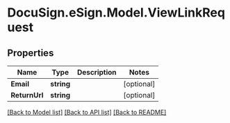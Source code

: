 # DocuSign.eSign.Model.ViewLinkRequest
## Properties

Name | Type | Description | Notes
------------ | ------------- | ------------- | -------------
**Email** | **string** |  | [optional] 
**ReturnUrl** | **string** |  | [optional] 

[[Back to Model list]](../README.md#documentation-for-models) [[Back to API list]](../README.md#documentation-for-api-endpoints) [[Back to README]](../README.md)

